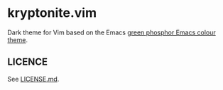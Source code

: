 # kryptonite.vim

Dark theme for Vim based on the Emacs [green phosphor Emacs colour theme](https://github.com/aalpern/emacs-color-theme-green-phosphor).

## LICENCE

See [LICENSE.md](LICENSE.md).
